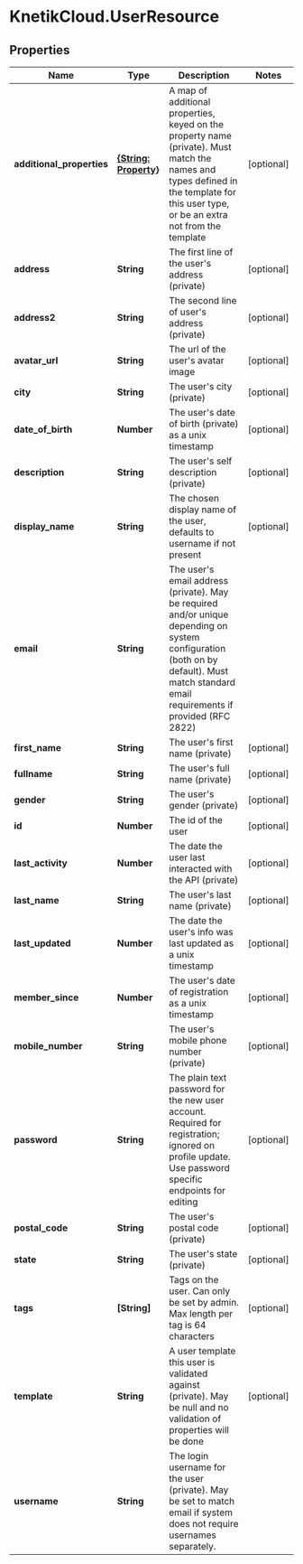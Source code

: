 # KnetikCloud.UserResource

## Properties
Name | Type | Description | Notes
------------ | ------------- | ------------- | -------------
**additional_properties** | [**{String: Property}**](Property.md) | A map of additional properties, keyed on the property name (private). Must match the names and types defined in the template for this user type, or be an extra not from the template | [optional] 
**address** | **String** | The first line of the user&#39;s address (private) | [optional] 
**address2** | **String** | The second line of user&#39;s address (private) | [optional] 
**avatar_url** | **String** | The url of the user&#39;s avatar image | [optional] 
**city** | **String** | The user&#39;s city (private) | [optional] 
**date_of_birth** | **Number** | The user&#39;s date of birth (private) as a unix timestamp | [optional] 
**description** | **String** | The user&#39;s self description (private) | [optional] 
**display_name** | **String** | The chosen display name of the user, defaults to username if not present | [optional] 
**email** | **String** | The user&#39;s email address (private). May be required and/or unique depending on system configuration (both on by default). Must match standard email requirements if provided (RFC 2822) | 
**first_name** | **String** | The user&#39;s first name (private) | [optional] 
**fullname** | **String** | The user&#39;s full name (private) | [optional] 
**gender** | **String** | The user&#39;s gender (private) | [optional] 
**id** | **Number** | The id of the user | [optional] 
**last_activity** | **Number** | The date the user last interacted with the API (private) | [optional] 
**last_name** | **String** | The user&#39;s last name (private) | [optional] 
**last_updated** | **Number** | The date the user&#39;s info was last updated as a unix timestamp | [optional] 
**member_since** | **Number** | The user&#39;s date of registration as a unix timestamp | [optional] 
**mobile_number** | **String** | The user&#39;s mobile phone number (private) | [optional] 
**password** | **String** | The plain text password for the new user account. Required for registration; ignored on profile update.  Use password specific endpoints for editing | [optional] 
**postal_code** | **String** | The user&#39;s postal code (private) | [optional] 
**state** | **String** | The user&#39;s state (private) | [optional] 
**tags** | **[String]** | Tags on the user. Can only be set by admin. Max length per tag is 64 characters | [optional] 
**template** | **String** | A user template this user is validated against (private). May be null and no validation of properties will be done | [optional] 
**username** | **String** | The login username for the user (private). May be set to match email if system does not require usernames separately. | 


